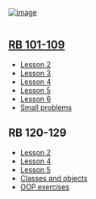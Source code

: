 
[![image](https://cdn-images-1.medium.com/max/602/1*qdrgyjHB7qYXCZxBY1MogA@2x.jpeg)](https://www.launchschool.com/)
<p align="center">
  <a href="https://www.launchschool.com">
  <img src="https://cdn-images-1.medium.com/max/602/1*qdrgyjHB7qYXCZxBY1MogA@2x.jpeg" alt=""/>
</p>

## RB 101-109 ##

* [Lesson 2](https://github.com/Sinkinson/launchschool/tree/main/RB101-109/lesson_2)
* [Lesson 3](https://github.com/Sinkinson/launchschool/tree/main/RB101-109/lesson_3)
* [Lesson 4](https://github.com/Sinkinson/launchschool/tree/main/RB101-109/lesson_4)
* [Lesson 5](https://github.com/Sinkinson/launchschool/tree/main/RB101-109/lesson_5)
* [Lesson 6](https://github.com/Sinkinson/launchschool/tree/main/RB101-109/lesson_6)
* [Small problems](https://github.com/Sinkinson/launchschool/tree/main/RB101-109/small_problems)


## RB 120-129 ##

* [Lesson 2](https://github.com/Sinkinson/launchschool/tree/main/RB120/lesson_2)
* [Lesson 4](https://github.com/Sinkinson/launchschool/tree/main/RB120/lesson_4)
* [Lesson 5](https://github.com/Sinkinson/launchschool/tree/main/RB120/lesson_5)
* [Classes and objects](https://github.com/Sinkinson/launchschool/tree/main/RB120/lesson_2/classes_and_objects)
* [OOP exercises](https://github.com/Sinkinson/launchschool/tree/main/RB120/oo_exercises)
